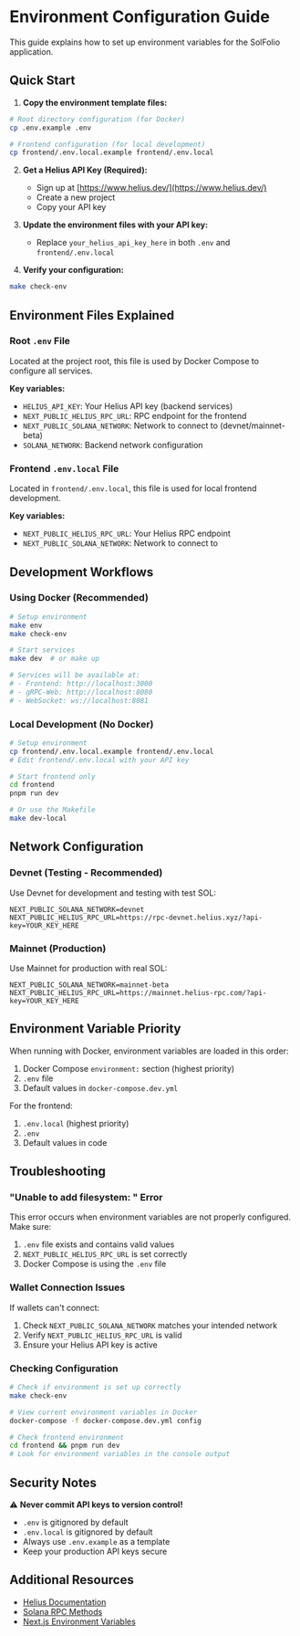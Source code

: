 # Environment Configuration Guide

This guide explains how to set up environment variables for the SolFolio application.

## Quick Start

1. **Copy the environment template files:**
```bash
# Root directory configuration (for Docker)
cp .env.example .env

# Frontend configuration (for local development)
cp frontend/.env.local.example frontend/.env.local
```

2. **Get a Helius API Key (Required):**
   - Sign up at [https://www.helius.dev/](https://www.helius.dev/)
   - Create a new project
   - Copy your API key

3. **Update the environment files with your API key:**
   - Replace `your_helius_api_key_here` in both `.env` and `frontend/.env.local`

4. **Verify your configuration:**
```bash
make check-env
```

## Environment Files Explained

### Root `.env` File
Located at the project root, this file is used by Docker Compose to configure all services.

**Key variables:**
- `HELIUS_API_KEY`: Your Helius API key (backend services)
- `NEXT_PUBLIC_HELIUS_RPC_URL`: RPC endpoint for the frontend
- `NEXT_PUBLIC_SOLANA_NETWORK`: Network to connect to (devnet/mainnet-beta)
- `SOLANA_NETWORK`: Backend network configuration

### Frontend `.env.local` File
Located in `frontend/.env.local`, this file is used for local frontend development.

**Key variables:**
- `NEXT_PUBLIC_HELIUS_RPC_URL`: Your Helius RPC endpoint
- `NEXT_PUBLIC_SOLANA_NETWORK`: Network to connect to

## Development Workflows

### Using Docker (Recommended)
```bash
# Setup environment
make env
make check-env

# Start services
make dev  # or make up

# Services will be available at:
# - Frontend: http://localhost:3000
# - gRPC-Web: http://localhost:8080
# - WebSocket: ws://localhost:8081
```

### Local Development (No Docker)
```bash
# Setup environment
cp frontend/.env.local.example frontend/.env.local
# Edit frontend/.env.local with your API key

# Start frontend only
cd frontend
pnpm run dev

# Or use the Makefile
make dev-local
```

## Network Configuration

### Devnet (Testing - Recommended)
Use Devnet for development and testing with test SOL:
```env
NEXT_PUBLIC_SOLANA_NETWORK=devnet
NEXT_PUBLIC_HELIUS_RPC_URL=https://rpc-devnet.helius.xyz/?api-key=YOUR_KEY_HERE
```

### Mainnet (Production)
Use Mainnet for production with real SOL:
```env
NEXT_PUBLIC_SOLANA_NETWORK=mainnet-beta
NEXT_PUBLIC_HELIUS_RPC_URL=https://mainnet.helius-rpc.com/?api-key=YOUR_KEY_HERE
```

## Environment Variable Priority

When running with Docker, environment variables are loaded in this order:
1. Docker Compose `environment:` section (highest priority)
2. `.env` file
3. Default values in `docker-compose.dev.yml`

For the frontend:
1. `.env.local` (highest priority)
2. `.env`
3. Default values in code

## Troubleshooting

### "Unable to add filesystem: <illegal path>" Error
This error occurs when environment variables are not properly configured. Make sure:
1. `.env` file exists and contains valid values
2. `NEXT_PUBLIC_HELIUS_RPC_URL` is set correctly
3. Docker Compose is using the `.env` file

### Wallet Connection Issues
If wallets can't connect:
1. Check `NEXT_PUBLIC_SOLANA_NETWORK` matches your intended network
2. Verify `NEXT_PUBLIC_HELIUS_RPC_URL` is valid
3. Ensure your Helius API key is active

### Checking Configuration
```bash
# Check if environment is set up correctly
make check-env

# View current environment variables in Docker
docker-compose -f docker-compose.dev.yml config

# Check frontend environment
cd frontend && pnpm run dev
# Look for environment variables in the console output
```

## Security Notes

⚠️ **Never commit API keys to version control!**

- `.env` is gitignored by default
- `.env.local` is gitignored by default
- Always use `.env.example` as a template
- Keep your production API keys secure

## Additional Resources

- [Helius Documentation](https://docs.helius.dev/)
- [Solana RPC Methods](https://docs.solana.com/api/http)
- [Next.js Environment Variables](https://nextjs.org/docs/basic-features/environment-variables)